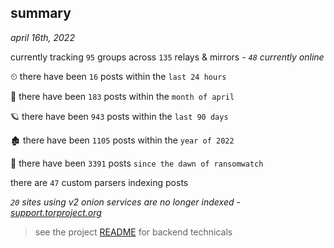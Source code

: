 
## summary
_april 16th, 2022_

currently tracking `95` groups across `135` relays & mirrors - _`48` currently online_

⏲ there have been `16` posts within the `last 24 hours`

🦈 there have been `183` posts within the `month of april`

🪐 there have been `943` posts within the `last 90 days`

🏚 there have been `1105` posts within the `year of 2022`

🦕 there have been `3391` posts `since the dawn of ransomwatch`

there are `47` custom parsers indexing posts

_`20` sites using v2 onion services are no longer indexed - [support.torproject.org](https://support.torproject.org/onionservices/v2-deprecation/)_

> see the project [README](https://github.com/thetanz/ransomwatch#ransomwatch--) for backend technicals
